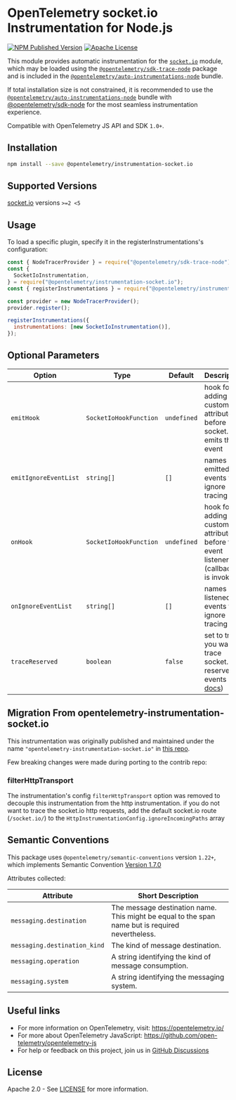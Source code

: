 # OpenTelemetry socket.io Instrumentation for Node.js

[![NPM Published Version][npm-img]][npm-url]
[![Apache License][license-image]][license-image]

This module provides automatic instrumentation for the [`socket.io`](https://github.com/socketio/socket.io) module, which may be loaded using the [`@opentelemetry/sdk-trace-node`](https://github.com/open-telemetry/opentelemetry-js/tree/main/packages/opentelemetry-sdk-trace-node) package and is included in the [`@opentelemetry/auto-instrumentations-node`](https://www.npmjs.com/package/@opentelemetry/auto-instrumentations-node) bundle.

If total installation size is not constrained, it is recommended to use the [`@opentelemetry/auto-instrumentations-node`](https://www.npmjs.com/package/@opentelemetry/auto-instrumentations-node) bundle with [@opentelemetry/sdk-node](`https://www.npmjs.com/package/@opentelemetry/sdk-node`) for the most seamless instrumentation experience.

Compatible with OpenTelemetry JS API and SDK `1.0+`.

## Installation

```bash
npm install --save @opentelemetry/instrumentation-socket.io
```

## Supported Versions

[socket.io](https://www.npmjs.com/package/socket.io) versions `>=2 <5`

## Usage

To load a specific plugin, specify it in the registerInstrumentations's configuration:

```js
const { NodeTracerProvider } = require("@opentelemetry/sdk-trace-node");
const {
  SocketIoInstrumentation,
} = require("@opentelemetry/instrumentation-socket.io");
const { registerInstrumentations } = require("@opentelemetry/instrumentation");

const provider = new NodeTracerProvider();
provider.register();

registerInstrumentations({
  instrumentations: [new SocketIoInstrumentation()],
});
```

## Optional Parameters

| Option | Type | Default | Description |
| ------ | ---- | ------- | ----------- |
| `emitHook` | `SocketIoHookFunction` | `undefined` | hook for adding custom attributes before socket.io emits the event |
| `emitIgnoreEventList` | `string[]` | `[]` | names of emitted events to ignore tracing for |
| `onHook` | `SocketIoHookFunction` | `undefined` | hook for adding custom attributes before the event listener (callback) is invoked |
| `onIgnoreEventList` | `string[]` | `[]` | names of listened events to ignore tracing for |
| `traceReserved` | `boolean` | `false` | set to true if you want to trace socket.io reserved events (see [docs](https://socket.io/docs/v4/emit-cheatsheet/#Reserved-events)) |

## Migration From opentelemetry-instrumentation-socket.io

This instrumentation was originally published and maintained under the name `"opentelemetry-instrumentation-socket.io"` in [this repo](https://github.com/aspecto-io/opentelemetry-ext-js).

Few breaking changes were made during porting to the contrib repo:

### filterHttpTransport

The instrumentation's config `filterHttpTransport` option was removed to decouple this instrumentation from the http instrumentation.
if you do not want to trace the socket.io http requests, add the default socket.io route (`/socket.io/`) to the `HttpInstrumentationConfig.ignoreIncomingPaths` array

## Semantic Conventions

This package uses `@opentelemetry/semantic-conventions` version `1.22+`, which implements Semantic Convention [Version 1.7.0](https://github.com/open-telemetry/opentelemetry-specification/blob/v1.7.0/semantic_conventions/README.md)

Attributes collected:

| Attribute                    | Short Description                                                                                |
| ---------------------------- | ------------------------------------------------------------------------------------------------ |
| `messaging.destination`      | The message destination name. This might be equal to the span name but is required nevertheless. |
| `messaging.destination_kind` | The kind of message destination.                                                                 |
| `messaging.operation`        | A string identifying the kind of message consumption.                                            |
| `messaging.system`           | A string identifying the messaging system.                                                       |

## Useful links

- For more information on OpenTelemetry, visit: <https://opentelemetry.io/>
- For more about OpenTelemetry JavaScript: <https://github.com/open-telemetry/opentelemetry-js>
- For help or feedback on this project, join us in [GitHub Discussions][discussions-url]

## License

Apache 2.0 - See [LICENSE][license-url] for more information.

[discussions-url]: https://github.com/open-telemetry/opentelemetry-js/discussions
[license-url]: https://github.com/open-telemetry/opentelemetry-js-contrib/blob/main/LICENSE
[license-image]: https://img.shields.io/badge/license-Apache_2.0-green.svg?style=flat
[npm-url]: https://www.npmjs.com/package/@opentelemetry/instrumentation-socket.io
[npm-img]: https://badge.fury.io/js/%40opentelemetry%2Finstrumentation-socket.io.svg

